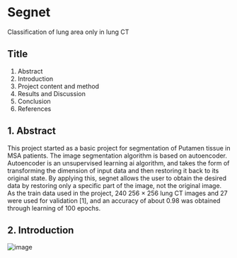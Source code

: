 # Segnet
Classification of lung area only in lung CT

## Title
1. Abstract
2. Introduction
3. Project content and method
4. Results and Discussion
5. Conclusion
6. References





## 1. Abstract
  This project started as a basic project for segmentation of Putamen tissue in MSA patients. The image segmentation algorithm is based on autoencoder. Autoencoder is an unsupervised learning ai algorithm, and takes the form of transforming the dimension of input data and then restoring it back to its original state. By applying this, segnet allows the user to obtain the desired data by restoring only a specific part of the image, not the original image. As the train data used in the project, 240 256 × 256 lung CT images and 27 were used for validation [1], and an accuracy of about 0.98 was obtained through learning of 100 epochs.


## 2. Introduction
  ![image](https://user-images.githubusercontent.com/58457155/180979205-dc50151e-1e8f-43bc-b7a9-eed10f22b0c2.png)

